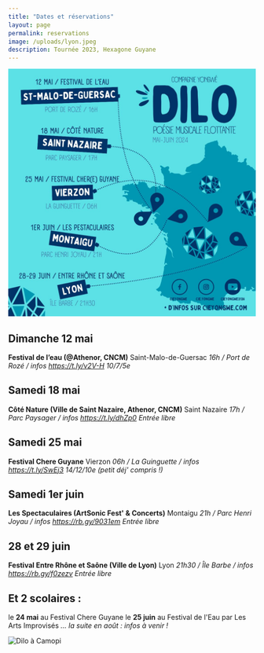 ```yaml
---
title: "Dates et réservations"
layout: page
permalink: reservations
image: /uploads/lyon.jpeg
description: Tournée 2023, Hexagone Guyane
---
```

![Tournée 2024](/uploads/reservations/tournee2024.jpeg)

## Dimanche 12 mai

**Festival de l’eau (@Athenor, CNCM)**
 Saint-Malo-de-Guersac 
*16h / Port de Rozé / infos https://t.ly/v2V-H
10/7/5e*

## Samedi 18 mai

**Côté Nature (Ville de Saint Nazaire, Athenor, CNCM)**
Saint Nazaire
*17h / Parc Paysager / infos https://t.ly/dhZp0
Entrée libre*

## Samedi 25 mai

**Festival Chere Guyane**
Vierzon
*06h / La Guinguette / infos  https://t.ly/SwEj3
14/12/10e (petit déj' compris !)*

## Samedi 1er juin

**Les Spectaculaires (ArtSonic Fest' & Concerts)**
Montaigu 
*21h / Parc Henri Joyau / infos https://rb.gy/9031em
Entrée libre*

## 28 et 29 juin

**Festival Entre Rhône et Saône (Ville de Lyon)**
Lyon 
*21h30 / Île Barbe / infos https://rb.gy/f0zezv
Entrée libre*

## Et 2 scolaires :

le **24 mai** au Festival Chere Guyane
le **25 juin** au Festival de l'Eau par Les Arts Improvisés
*... la suite en août : infos à venir !*

![Dilo à Camopi](https://github.com/CieYongwe/cieyongwe.github.io/assets/121974389/c96a7a92-eddd-4a81-9ea0-3c4e857b8aec)







